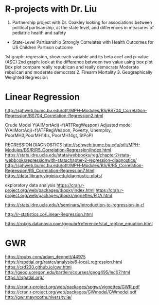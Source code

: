 # R-projects with Dr. Liu

1. Partnership project with Dr. Coakley looking for associations between political partisanship, at the state level, and differences in measures of pediatric health and safety
- State-Level Partisanship Strongly Correlates with Health Outcomes for US Children
Partison outcome

1st graph: regression, show each variable and its beta coef and p-value (ASC)
2nd graph: look at the difference between two value using box plot
Box plot compare really republican and really democrats
Moderate rebulican and moderate democrats
2. Firearm Mortality
3. Geographically Weighted Regression

# Linear Regression
http://sphweb.bumc.bu.edu/otlt/MPH-Modules/BS/BS704_Correlation-Regression/BS704_Correlation-Regression2.html

Crude Model
Y(AllMortAdj)=f(ATFRegWeapon)
Adjusted model
Y(AllMortAdj)=f(ATFRegWeapon, Poverty, Unemploy, PoorMH0,PoorMH14ls, PoorMH14gt, StPoP)

REGRESSION DIAGNOSTICS
http://sphweb.bumc.bu.edu/otlt/MPH-Modules/BS/R/R5_Correlation-Regression/index.html
https://stats.idre.ucla.edu/stata/webbooks/reg/chapter2/stata-webbooksregressionwith-statachapter-2-regression-diagnostics/
http://sphweb.bumc.bu.edu/otlt/MPH-Modules/BS/R/R5_Correlation-Regression/R5_Correlation-Regression7.html
https://data.library.virginia.edu/diagnostic-plots/
 
exploratory data analysis
https://cran.r-project.org/web/packages/dlookr/index.html
https://cran.r-project.org/web/packages/dlookr/vignettes/EDA.html
 
https://stats.idre.ucla.edu/r/seminars/introduction-to-regression-in-r/
 
http://r-statistics.co/Linear-Regression.html
 
https://rpkgs.datanovia.com/ggpubr/reference/stat_regline_equation.html

# GWR
https://rpubs.com/adam_dennett/44975
https://rspatial.org/raster/analysis/6-local_regression.html
https://crd230.github.io/gwr.html
http://geog.uoregon.edu/bartlein/courses/geog495/lec07.html
https://rspatial.org/
 
 
https://cran.r-project.org/web/packages/spgwr/vignettes/GWR.pdf
https://cran.r-project.org/web/packages/GWmodel/GWmodel.pdf
http://gwr.maynoothuniversity.ie/
